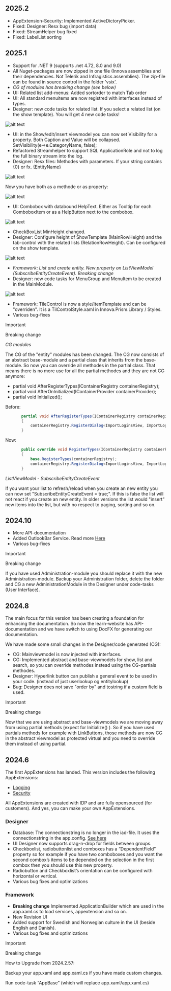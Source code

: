 ## 2025.2
- AppExtension-Security: Implemented ActiveDictoryPicker.
- Fixed: Designer: Resx bug (import data)
- Fixed: StreamHelper bug fixed
- Fixed: LabelList sorting 

## 2025.1
- Support for .NET 9 (supports .net 4.72, 8.0 and 9.0)
- All Nuget-packages are now zipped in one file (Innova assemblies and their dependencies. Not Telerik and Infragistics assemblies). The zip-file can be found in source control in the folder 'vsix'.
- *CG of modules has breaking change (see below)*
- UI: Related list add-menus: Added sortorder to match Tab order
- UI: All standard menuitems are now registred with interfaces instead of types.
- Designer: new code tasks for related list. If you select a related list (on the show template). You will get 4 new code tasks!

![alt text](media/index.png)


- UI: in the Show/edit/insert viewmodel you can now set Visibility for a property. Both Caption and Value will be collapsed.
    SetVisibility(e=>e.CategoryName, false);
- Refactored Streamhelper to support SQL ApplicationRole and not to log the full binary stream into the log.
- Designer: Resx files: Methodes with parameters. If your string contains {0} or fx. {EntityName}

![alt text](media/index-1.png)

Now you have both as a methode or as property:

![alt text](media/index-2.png)

- UI: Combobox with databound HelpText. Either as Tooltip for each ComboboxItem or as a HelpButton next to the combobox.

![alt text](media/index-3.png)

- CheckBoxList MinHeight changed.
- Designer: Configure height of ShowTemplate (MainRowHeight) and the tab-control with the related lists (RelationRowHeight). Can be configured on the show template.

![alt text](media/index-4.png)

- *Framework: List and create entity. New property on ListViewModel (SubscribeEntityCreateEvent). Breaking change*
- Designer: new code tasks for MenuGroup and MenuItem to be created in the MainModule.

![alt text](media/index-5.png)

- Framework: TileControl is now a style/ItemTemplate and can be "overriden". It is a TilControlStyle.xaml in Innova.Prism.Library / Styles.
- Various bug-fixes

> [!IMPORTANT]  
> Breaking change
>
> *CG modules*
>
> The CG of the "entity" modules has been changed. The CG now consists of an abstract base-module and a partial class that inherits from the base-module. So now you can override all methodes in the partial class. That means there is no more use for all the partial methodes and they are not CG anymore:
> - partial void AfterRegisterTypes(IContainerRegistry containerRegistry);
> - partial void AfterOnInitialized(IContainerProvider containerProvider);
> - partial void Initialized();
>
> Before:
> ```csharp
>        partial void AfterRegisterTypes(IContainerRegistry containerRegistry)
>        {
>            containerRegistry.RegisterDialog<ImportLoginsView, ImportLoginsViewModel>();
>        }
>```
> 
> Now:
> ```csharp
>        public override void RegisterTypes(IContainerRegistry containerRegistry)
>        {
>            base.RegisterTypes(containerRegistry);
>            containerRegistry.RegisterDialog<ImportLoginsView, ImportLoginsViewModel>();
>        }
>```
>
> *ListViewModel - SubscribeEntityCreateEvent*
>
> If you want your list to refresh/reload when you create an new entity you can now set "SubscribeEntityCreateEvent = true;".
> If this is false the list will not react if you create an new entity. In older versions the list would "insert" new items into the list, but with no respect to paging, sorting and so on.

## 2024.10

- More API-documentation
- Added OutlookBar Service. Read more [Here](../tutorials/UI/outlookbar.md)
- Various bug-fixes

> [!IMPORTANT]  
> Breaking change
> 
> If you have used Administration-module you should replace it with the new Administration-module. Backup your Administration folder, delete the folder and CG a new AdministrationModule in the Designer under code-tasks (User Interface).


## 2024.8

The main focus for this version has been creating a foundation for enhancing the documentation. So now the learn-website has API-documentation and we have switch to using DocFX for generating our documentation.

We have made some small changes in the Designer/code generated (CG):

- CG: Mainviewmodel is now injected with interfaces.
- CG: Implemented abstract and base-viewmodels for show, list and search, so you can override methodes instead using the CG-partials methodes.
- Designer: Hyperlink button can publish a general event to be used in your code. (instead of just userlookup og entitylookup)
- Bug: Designer does not save "order by" and tostring if a custom field is used.

> [!IMPORTANT]  
> Breaking change
> 
> Now that we are using abstract and base-viewmodels we are moving away from using partial methods (expect for Initialize() ).
> So if you have used partials methods for example with LinkButtons, those methods are now CG in the abstract viewmodel as protected virtual
> and you need to override them instead of using partial.

## 2024.6

The first AppExtensions has landed. This version includes the following AppExtensions:

-	[Logging](../appextensions/log/index.md)
-	[Security](../appextensions/security/index.md)

All AppExtensions are created with IDP and are fully opensourced (for customers). And yes, you can make your own AppExtensions.

### Designer

- Database: The connectionstring is no longer in the iad-file. It uses the connectionstring in the app.config. [See here](../gettingstarted/guide//elements/database.md)
- UI Designer now supports drag-n-drop for fields between groups.
- Checkboxlist, radiobuttonlist and comboxes has a “DependentField” property so for example if you have two comboboxes and you want the second combox’s items to be depended on the selection in the first combox then you should use this new property.
- Radiobutton and Checkboxlist’s orientation can be configured with horizontal or vertical.
- Various bug fixes and optimizations

### Framework

- **Breaking change** Implemented ApplicationBuilder which are used in the app.xaml.cs to load services, appextension and so on. 
- New Revision UI
- Added support for Swedish and Norwegian culture in the UI (beside English and Danish).
- Various bug fixes and optimizations

>[!IMPORTANT]
>Breaking change
> 
>How to Upgrade from 2024.2.57:
> 
>Backup your app.xaml and app.xaml.cs if you have made custom changes.
> 
>Run code-task “AppBase” (which will replace app.xaml/app.xaml.cs)


